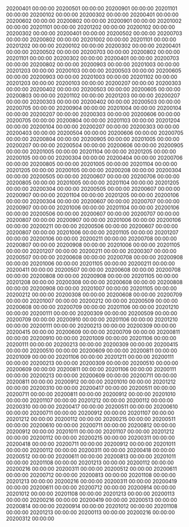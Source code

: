 
20200401 00:00:00
20200501 00:00:00
20200901 00:00:00
20201101 00:00:00
20200102 00:00:00
20200302 00:00:00
20200401 00:00:00
20200602 00:00:00
20200802 00:00:00
20200901 00:00:00
20201002 00:00:00
20201101 00:00:00
20201202 00:00:00
20200102 00:00:00
20200302 00:00:00
20200401 00:00:00
20200502 00:00:00
20200703 00:00:00
20200802 00:00:00
20201002 00:00:00
20201101 00:00:00
20201202 00:00:00
20200102 00:00:00
20200302 00:00:00
20200401 00:00:00
20200502 00:00:00
20200703 00:00:00
20200802 00:00:00
20201101 00:00:00
20200302 00:00:00
20200401 00:00:00
20200703 00:00:00
20200802 00:00:00
20200903 00:00:00
20201003 00:00:00
20201203 00:00:00
20200103 00:00:00
20200503 00:00:00
20200605 00:00:00
20200903 00:00:00
20201003 00:00:00
20201102 00:00:00
20201203 00:00:00
20200103 00:00:00
20200207 00:00:00
20200303 00:00:00
20200402 00:00:00
20200503 00:00:00
20200605 00:00:00
20200803 00:00:00
20201102 00:00:00
20201203 00:00:00
20200207 00:00:00
20200303 00:00:00
20200402 00:00:00
20200503 00:00:00
20200705 00:00:00
20200904 00:00:00
20201004 00:00:00
20200104 00:00:00
20200207 00:00:00
20200303 00:00:00
20200606 00:00:00
20200705 00:00:00
20200804 00:00:00
20201103 00:00:00
20201204 00:00:00
20200104 00:00:00
20200207 00:00:00
20200303 00:00:00
20200403 00:00:00
20200504 00:00:00
20200606 00:00:00
20200705 00:00:00
20200804 00:00:00
20200905 00:00:00
20201005 00:00:00
20200207 00:00:00
20200504 00:00:00
20200606 00:00:00
20200905 00:00:00
20201005 00:00:00
20201104 00:00:00
20201205 00:00:00
20200105 00:00:00
20200304 00:00:00
20200404 00:00:00
20200706 00:00:00
20200805 00:00:00
20201005 00:00:00
20201104 00:00:00
20201205 00:00:00
20200105 00:00:00
20200208 00:00:00
20200304 00:00:00
20200505 00:00:00
20200607 00:00:00
20200706 00:00:00
20200805 00:00:00
20201005 00:00:00
20201104 00:00:00
20201205 00:00:00
20200304 00:00:00
20200505 00:00:00
20200607 00:00:00
20200907 00:00:00
20201104 00:00:00
20201205 00:00:00
20200106 00:00:00
20200304 00:00:00
20200607 00:00:00
20200707 00:00:00
20200907 00:00:00
20201006 00:00:00
20201104 00:00:00
20200106 00:00:00
20200506 00:00:00
20200607 00:00:00
20200707 00:00:00
20200807 00:00:00
20200907 00:00:00
20201006 00:00:00
20200106 00:00:00
20200211 00:00:00
20200506 00:00:00
20200607 00:00:00
20200807 00:00:00
20201006 00:00:00
20201105 00:00:00
20201207 00:00:00
20200106 00:00:00
20200211 00:00:00
20200708 00:00:00
20200807 00:00:00
20200908 00:00:00
20201006 00:00:00
20201105 00:00:00
20201207 00:00:00
20200211 00:00:00
20200307 00:00:00
20200507 00:00:00
20200608 00:00:00
20200708 00:00:00
20200908 00:00:00
20201006 00:00:00
20201105 00:00:00
20200211 00:00:00
20200411 00:00:00
20200507 00:00:00
20200608 00:00:00
20200708 00:00:00
20200808 00:00:00
20200908 00:00:00
20201105 00:00:00
20201208 00:00:00
20200308 00:00:00
20200608 00:00:00
20200808 00:00:00
20200908 00:00:00
20201007 00:00:00
20201105 00:00:00
20200212 00:00:00
20200308 00:00:00
20200608 00:00:00
20200709 00:00:00
20201007 00:00:00
20200212 00:00:00
20200509 00:00:00
20200608 00:00:00
20200709 00:00:00
20201106 00:00:00
20201210 00:00:00
20200111 00:00:00
20200309 00:00:00
20200509 00:00:00
20200709 00:00:00
20200910 00:00:00
20201106 00:00:00
20201210 00:00:00
20200111 00:00:00
20200213 00:00:00
20200309 00:00:00
20200415 00:00:00
20200609 00:00:00
20200709 00:00:00
20200811 00:00:00
20200910 00:00:00
20201009 00:00:00
20201106 00:00:00
20200111 00:00:00
20200213 00:00:00
20200309 00:00:00
20200415 00:00:00
20200510 00:00:00
20200609 00:00:00
20200811 00:00:00
20201009 00:00:00
20201106 00:00:00
20201211 00:00:00
20200111 00:00:00
20200213 00:00:00
20200309 00:00:00
20200510 00:00:00
20200609 00:00:00
20200811 00:00:00
20201106 00:00:00
20200111 00:00:00
20200213 00:00:00
20200609 00:00:00
20200711 00:00:00
20200811 00:00:00
20200912 00:00:00
20201010 00:00:00
20201212 00:00:00
20200310 00:00:00
20200417 00:00:00
20200511 00:00:00
20200711 00:00:00
20200811 00:00:00
20200912 00:00:00
20201010 00:00:00
20201107 00:00:00
20201212 00:00:00
20200112 00:00:00
20200310 00:00:00
20200417 00:00:00
20200511 00:00:00
20200610 00:00:00
20200711 00:00:00
20200912 00:00:00
20201107 00:00:00
20201212 00:00:00
20200112 00:00:00
20200215 00:00:00
20200511 00:00:00
20200610 00:00:00
20200711 00:00:00
20200812 00:00:00
20200912 00:00:00
20201011 00:00:00
20201107 00:00:00
20201212 00:00:00
20200112 00:00:00
20200215 00:00:00
20200311 00:00:00
20200418 00:00:00
20200711 00:00:00
20200912 00:00:00
20201011 00:00:00
20200112 00:00:00
20200311 00:00:00
20200418 00:00:00
20200512 00:00:00
20200611 00:00:00
20200813 00:00:00
20201011 00:00:00
20201108 00:00:00
20201213 00:00:00
20200112 00:00:00
20200216 00:00:00
20200311 00:00:00
20200512 00:00:00
20200611 00:00:00
20200712 00:00:00
20200813 00:00:00
20201108 00:00:00
20201213 00:00:00
20200216 00:00:00
20200311 00:00:00
20200419 00:00:00
20200611 00:00:00
20200712 00:00:00
20200914 00:00:00
20201012 00:00:00
20201108 00:00:00
20201213 00:00:00
20200113 00:00:00
20200216 00:00:00
20200419 00:00:00
20200513 00:00:00
20200814 00:00:00
20200914 00:00:00
20201012 00:00:00
20201108 00:00:00
20201213 00:00:00
20200113 00:00:00
20200216 00:00:00
20200312 00:00:00